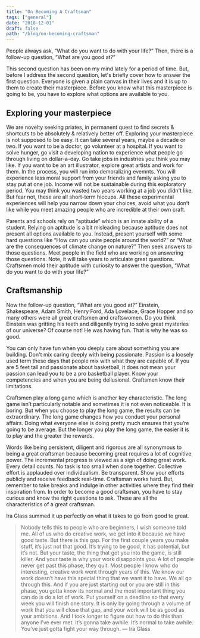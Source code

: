 ```yaml
---
title: "On Becoming A Craftsman"
tags: ["general"]
date: "2018-12-01"
draft: false
path: "/blog/on-becoming-craftsman"
---
```


People always ask, “What do you want to do with your life?” Then, there is a follow-up question, “What are you good at?”

This second question has been on my mind lately for a period of time. But, before I address the second question, let's briefly cover how to answer the first question. Everyone is given a plain canvas in their lives and it is up to them to create their masterpiece. Before you know what this masterpiece is going to be, you have to explore what options are available to you.

## Exploring your masterpiece

We are novelty seeking priates, in permanent quest to find secrets & shortcuts to be absolutely & relatively better off. Exploring your masterpiece is not supposed to be easy. It can take several years, maybe a decade or two. If you want to be a doctor, go volunteer at a hospital. If you want to solve hunger, go visit a developing nation to experience what people go through living on dollar-a-day. Go take jobs in industries you think you may like. If you want to be an art illustrator, explore great artists and work for them. In the process, you will run into demoralizing evemnts. You will experience less moral support from your friends and family asking you to stay put at one job. Income will not be sustainable during this exploratory period. You may think you wasted two years working at a job you didn't like. But fear not, these are all short-term hiccups. All these experimental experiences will help you narrow down your choices, avoid what you don’t like while you meet amazing people who are incredible at their own craft.

Parents and schools rely on “aptitude” which is an innate ability of a student. Relying on aptitude is a bit misleading because aptitude does not present all options available to you. Instead, present yourself with some hard questions like “How can you unite people around the world?” or “What are the consequences of climate change on nature?” Then seek answers to those questions. Meet people in the field who are working on answering those questions. Note, it will take years to articulate great questions. Craftsmen mold their aptitude with curiosity to answer the question, “What do you want to do with your life?”

## Craftsmanship

Now the follow-up question, “What are you good at?” Einstein, Shakespeare, Adam Smith, Henry Ford, Ada Lovelace, Grace Hopper and so many others were all great craftsmen and craftswomen. Do you think Einstein was gritting his teeth and diligently trying to solve great mysteries of our universe? Of course not! He was having fun. That is why he was so good.

You can only have fun when you deeply care about something you are building. Don't mix caring deeply with being passionate. Passion is a loosely used term these days that people mix with what they are capable of. If you are 5 feet tall and passionate about basketball, it does not mean your passion can lead you to be a pro basketball player. Know your competencies and when you are being dellusional. Craftsmen know their limitations.

Craftsmen play a long game which is another key characteristic. The long game isn’t particularly notable and sometimes it is not even noticeable. It is boring. But when you choose to play the long game, the results can be extraordinary. The long game changes how you conduct your personal affairs. Doing what everyone else is doing pretty much ensures that you’re going to be average. But the longer you play the long game, the easier it is to play and the greater the rewards.

Words like being persistent, diligent and rigorous are all synonymous to being a great craftsman because becoming great requires a lot of cognitive power. The incremental progress is viewed as a sign of doing great work. Every detail counts. No task is too small when done together. Collective effort is applauded over individualism. Be transparent. Show your efforts publicly and receive feedback real-time. Craftsman works hard. But, remember to take breaks and indulge in other activities where they find their inspiration from. In order to become a good craftsman, you have to stay curious and know the right questions to ask. These are all the characteristics of a great craftsman.

Ira Glass summed it up perfectly on what it takes to go from good to great.

> Nobody tells this to people who are beginners, I wish someone told me. All of us who do creative work, we get into it because we have good taste. But there is this gap. For the first couple years you make stuff, it’s just not that good. It’s trying to be good, it has potential, but it’s not. But your taste, the thing that got you into the game, is still killer. And your taste is why your work disappoints you. A lot of people never get past this phase, they quit. Most people I know who do interesting, creative work went through years of this. We know our work doesn’t have this special thing that we want it to have. We all go through this. And if you are just starting out or you are still in this phase, you gotta know its normal and the most important thing you can do is do a lot of work. Put yourself on a deadline so that every week you will finish one story. It is only by going through a volume of work that you will close that gap, and your work will be as good as your ambitions. And I took longer to figure out how to do this than anyone I’ve ever met. It’s gonna take awhile. It’s normal to take awhile. You’ve just gotta fight your way through. — Ira Glass